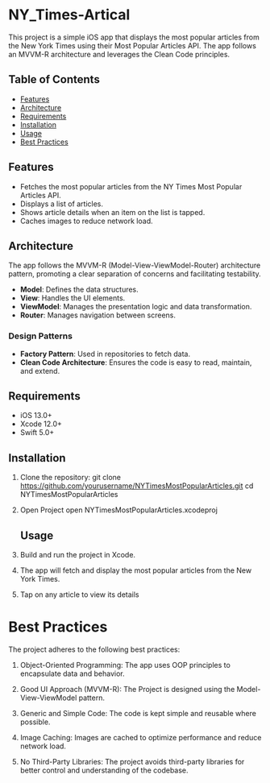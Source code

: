 # NY_Times-Artical
This project is a simple iOS app that displays the most popular articles from the New York Times using their Most Popular Articles API. The app follows an MVVM-R architecture and leverages the Clean Code principles.

## Table of Contents

- [Features](#features)
- [Architecture](#architecture)
- [Requirements](#requirements)
- [Installation](#installation)
- [Usage](#usage)
- [Best Practices](#best-practices)

## Features

- Fetches the most popular articles from the NY Times Most Popular Articles API.
- Displays a list of articles.
- Shows article details when an item on the list is tapped.
- Caches images to reduce network load.

## Architecture

The app follows the MVVM-R (Model-View-ViewModel-Router) architecture pattern, promoting a clear separation of concerns and facilitating testability.

- **Model**: Defines the data structures.
- **View**: Handles the UI elements.
- **ViewModel**: Manages the presentation logic and data transformation.
- **Router**: Manages navigation between screens.

### Design Patterns

- **Factory Pattern**: Used in repositories to fetch data.
- **Clean Code Architecture**: Ensures the code is easy to read, maintain, and extend.

## Requirements

- iOS 13.0+
- Xcode 12.0+
- Swift 5.0+

## Installation

1. Clone the repository:
   git clone https://github.com/yourusername/NYTimesMostPopularArticles.git
   cd NYTimesMostPopularArticles

2. Open Project
   open NYTimesMostPopularArticles.xcodeproj

   ## Usage
   
1. Build and run the project in Xcode.
2. The app will fetch and display the most popular articles from the New York Times.
3. Tap on any article to view its details


# Best Practices
The project adheres to the following best practices:

1. Object-Oriented Programming: The app uses OOP principles to encapsulate data and behavior.

2. Good UI Approach (MVVM-R): The Project is designed using the Model-View-ViewModel pattern.

3. Generic and Simple Code: The code is kept simple and reusable where possible.

4. Image Caching: Images are cached to optimize performance and reduce network load.

5. No Third-Party Libraries: The project avoids third-party libraries for better control and understanding of the codebase.


